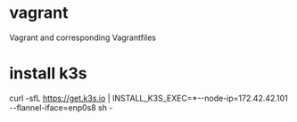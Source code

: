 # vagrant
Vagrant and corresponding Vagrantfiles

# install k3s
curl -sfL https://get.k3s.io | INSTALL_K3S_EXEC=*--node-ip=172.42.42.101 --flannel-iface=enp0s8 sh -



